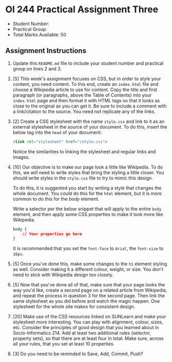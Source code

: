 # OI 244 Practical Assignment Three
- Student Number:
- Practical Group:
- Total Marks Available: 50

## Assignment Instructions

1. Update this `README.md` file to include your student number and practical group on lines 2 and 3.

2. [5] This week's assignment focuses on CSS, but in order to style your content, you need content. To this end, create an `index.html` file and choose a Wikipedia article to use for content. Copy the title and first paragraph (or paragraphs, above the Table of Contents) into your `index.html` page and then format it with HTML tags so that it looks as close to the original as you can get it. Be sure to include a comment with a link/citation to the source. You need not replicate any of the links.

3. [2] Create a CSS stylesheet with the name `style.css` and link to it as an external stylesheet in the source of your document. To do this, insert the below tag into the `head` of your document:

    ```html
    <link rel="stylesheet" href="/style.css">
    ```

    Notice the similarities to linking the stylesheet and regular links and images.

4. [10] Our objective is to make our page look a little like Wikipedia. To do this, we will need to write styles that bring the styling a little closer. You should write styles in the `style.css` file to try to mimic this design.

    To do this, it is suggested you start by writing a style that changes the whole document. You _could_ do this for the `html` element, but it is more common to do this for the _body_ element.

    Write a selector per the below snippet that will apply to the entire `body` element, and then apply some CSS properties to make it look more like Wikipedia.

    ```css
    body {
        // Your properties go here
    }
    ```

    It is recommended that you set the `font-face` to `Arial`, the `font-size` to `16px`.

5. [5] Once you've done this, make some changes to the `h1` element styling as well. Consider making it a different colour, weight, or size. You don't need to stick with Wikipedia design too closely.

6. [5] Now that you've done all of that, make sure that your page looks the way you'd like, create a second page on a related article from Wikipedia, and repeat the process in question 3 for the second page. Then link the same stylesheet as you did before and watch the magic happen. One stylesheet for the whole site makes for consistent design.

7. [20] Make use of the CSS resources linked on SUNLearn and make your stylesheet more interesting. You can play with alignment, colour, sizes, etc. Consider the principles of good design that you learned about in Socio-Informatics 214. Add at least two additional rules (selector, property sets), so that there are at least four in total. Make sure, across all your rules, that you set at least 10 properties.

8. [3] Do you need to be reminded to Save, Add, Commit, Push?
